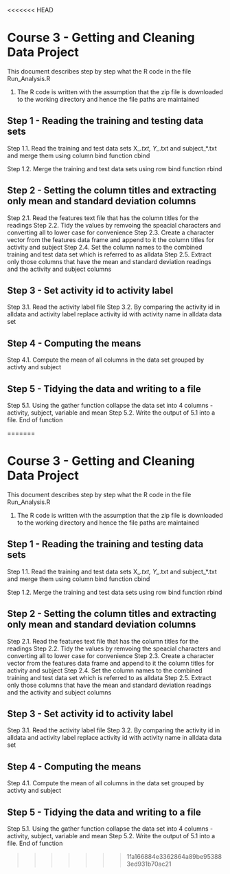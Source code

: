 <<<<<<< HEAD
# Course 3 - Getting and Cleaning Data Project
This document describes step by step what the R code in the file Run_Analysis.R

1. The R code is written with the assumption that the zip file is downloaded to the working directory and hence the file paths are maintained

## Step 1 - Reading the training and testing data sets

Step 1.1. Read the training and test data sets X_*.txt, Y_*.txt and subject_*.txt and merge them using column bind function cbind

Step 1.2. Merge the training and test data sets using row bind function rbind

## Step 2 - Setting the column titles and extracting only mean and standard deviation columns

Step 2.1. Read the features text file that has the column titles for the readings
Step 2.2. Tidy the values by remvoing the speacial characters and converting all to lower case for convenience
Step 2.3. Create a character vector from the features data frame and append to it the column titles for activity and subject
Step 2.4. Set the column names to the combined training and test data set which is referred to as alldata
Step 2.5. Extract only those columns that have the mean and standard deviation readings and the activity and subject columns

## Step 3 - Set activity id to activity label
Step 3.1. Read the  activity label file
Step 3.2. By comparing the activity id in alldata and activity label replace activity id with activity name in alldata data set

## Step 4 - Computing the means
Step 4.1. Compute the mean of all columns in the data set grouped by activty and subject

## Step 5 - Tidying the data and writing to a file
Step 5.1. Using the gather function collapse the data set into 4 columns - activity, subject, variable and mean
Step 5.2. Write the output of 5.1 into a file. End of function



=======
# Course 3 - Getting and Cleaning Data Project
This document describes step by step what the R code in the file Run_Analysis.R

1. The R code is written with the assumption that the zip file is downloaded to the working directory and hence the file paths are maintained

## Step 1 - Reading the training and testing data sets

Step 1.1. Read the training and test data sets X_*.txt, Y_*.txt and subject_*.txt and merge them using column bind function cbind

Step 1.2. Merge the training and test data sets using row bind function rbind

## Step 2 - Setting the column titles and extracting only mean and standard deviation columns

Step 2.1. Read the features text file that has the column titles for the readings
Step 2.2. Tidy the values by remvoing the speacial characters and converting all to lower case for convenience
Step 2.3. Create a character vector from the features data frame and append to it the column titles for activity and subject
Step 2.4. Set the column names to the combined training and test data set which is referred to as alldata
Step 2.5. Extract only those columns that have the mean and standard deviation readings and the activity and subject columns

## Step 3 - Set activity id to activity label
Step 3.1. Read the  activity label file
Step 3.2. By comparing the activity id in alldata and activity label replace activity id with activity name in alldata data set

## Step 4 - Computing the means
Step 4.1. Compute the mean of all columns in the data set grouped by activty and subject

## Step 5 - Tidying the data and writing to a file
Step 5.1. Using the gather function collapse the data set into 4 columns - activity, subject, variable and mean
Step 5.2. Write the output of 5.1 into a file. End of function



>>>>>>> 1fa166884e3362864a89be953883ed931b70ac21

